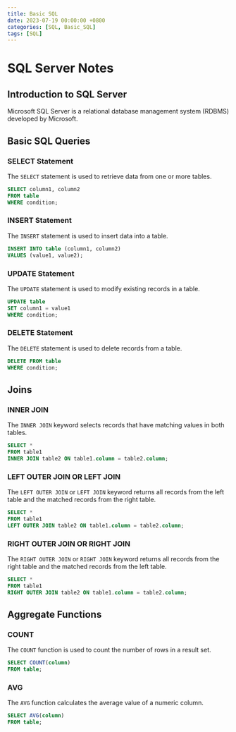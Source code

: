```yaml
---
title: Basic SQL
date: 2023-07-19 00:00:00 +0800
categories: [SQL, Basic_SQL]
tags: [SQL]
---
```



# SQL Server Notes

## Introduction to SQL Server

Microsoft SQL Server is a relational database management system (RDBMS) developed by Microsoft.

## Basic SQL Queries

### SELECT Statement

The `SELECT` statement is used to retrieve data from one or more tables.

```sql
SELECT column1, column2
FROM table
WHERE condition;
```

### INSERT Statement

The `INSERT` statement is used to insert data into a table.

```sql
INSERT INTO table (column1, column2)
VALUES (value1, value2);
```

### UPDATE Statement

The `UPDATE` statement is used to modify existing records in a table.

```sql
UPDATE table
SET column1 = value1
WHERE condition;
```

### DELETE Statement

The `DELETE` statement is used to delete records from a table.

```sql
DELETE FROM table
WHERE condition;
```

## Joins

### INNER JOIN

The `INNER JOIN` keyword selects records that have matching values in both tables.

```sql
SELECT *
FROM table1
INNER JOIN table2 ON table1.column = table2.column;
```

### LEFT OUTER JOIN OR LEFT JOIN

The `LEFT OUTER JOIN` or `LEFT JOIN` keyword returns all records from the left table and the matched records from the right table.

```sql
SELECT *
FROM table1
LEFT OUTER JOIN table2 ON table1.column = table2.column;
```

### RIGHT OUTER JOIN OR RIGHT JOIN

The `RIGHT OUTER JOIN` or `RIGHT JOIN` keyword returns all records from the right table and the matched records from the left table.

```sql
SELECT *
FROM table1
RIGHT OUTER JOIN table2 ON table1.column = table2.column;
```

## Aggregate Functions

### COUNT

The `COUNT` function is used to count the number of rows in a result set.

```sql
SELECT COUNT(column)
FROM table;
```

### AVG

The `AVG` function calculates the average value of a numeric column.

```sql
SELECT AVG(column)
FROM table;
```




